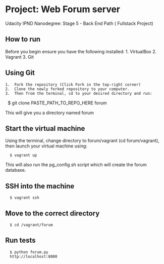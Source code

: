 
Project: Web Forum server
===========================
Udacity IPND Nanodegree: Stage 5 - Back End Path ( Fullstack Project)


How to run
----------
Before you begin ensure you have the following installed:
	1.	VirtualBox
	2.	Vagrant
	3.	Git


Using Git
---------
	1.	Fork the repository (Click Fork in the top-right corner)
	2.	Clone the newly forked repository to your computer.
	3.	Then from the terminal, cd to your desired directory and run:

        $ git clone PASTE_PATH_TO_REPO_HERE forum

This will give you a directory named forum


Start the virtual machine
-------------------------
Using the terminal, change directory to forum/vagrant
(cd forum/vagrant), then launch your virtual machine using:

      $ vagrant up

This will also run the pg_config.sh script which will create the forum
database.


SSH into the machine
-------------------
      $ vagrant ssh


Move to the correct directory
-----------------------------
      $ cd /vagrant/forum


Run tests
---------
      $ python forum.py
      http://localhost:8000

